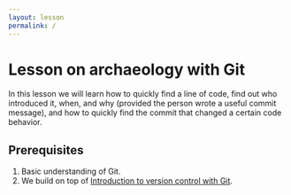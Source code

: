 ```yaml
---
layout: lesson
permalink: /
---
```


# Lesson on archaeology with Git

In this lesson we will learn how to quickly find a line of code, find out who
introduced it, when, and why (provided the person wrote a useful commit
message), and how to quickly find the commit that changed a certain code
behavior.


## Prerequisites

1. Basic understanding of Git.
2. We build on top of [Introduction to version control with Git](https://coderefinery.github.io/git-intro/).
